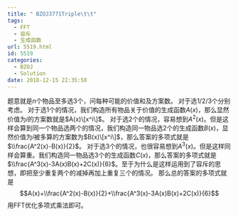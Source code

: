 ```yaml
---
title: " BZOJ3771Triple\t\t"
tags:
  - FFT
  - 容斥
  - 生成函数
url: 5519.html
id: 5519
categories:
  - BZOJ
  - Solution
date: 2018-12-15 22:35:58
---
```


题意就是$n$个物品至多选$3$个，问每种可能的价值和及方案数。 对于选$1/2/3$个分别考虑。 对于选$1$个的情况，我们构造所有物品关于价值的生成函数$A(x)$，那么显然价值为$i$的方案数就是$A(x)\[x^i\]$。 对于选$2$个的情况，容易想到$A^2(x)$。但是这样会算到同一个物品选两个的情况，我们构造同一物品选$2$个的生成函数$B(x)$，显然价值为$i$被多算的方案数为$B(x)\[x^i\]$，那么答案的多项式就是$\\frac{A^2(x)-B(x)}{2}$。 对于选$3$个的情况，也很容易想到$A^3(x)$。但是这样同样会算重。我们构造同一物品选$3$个的生成函数$C(x)$，那么答案的多项式就是$\\frac{A^3(x)-3A(x)B(x)+2C(x)}{6}$。至于为什么是这样运用到了容斥的思想，即把至少重复两个的减掉再加上重复三个的情况。 那么总的答案的多项式就是 $$A(x)+\\frac{A^2(x)-B(x)}{2}+\\frac{A^3(x)-3A(x)B(x)+2C(x)}{6}$$ 用FFT优化多项式乘法即可。